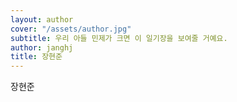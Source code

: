```yaml
---
layout: author
cover: "/assets/author.jpg"
subtitle: 우리 아들 민제가 크면 이 일기장을 보여줄 거예요.
author: janghj
title: 장현준
---
```


장현준